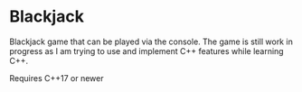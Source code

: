 # Blackjack
Blackjack game that can be played via the console. The game is still work in progress as I am trying to use and implement C++ features while learning C++.

Requires C++17 or newer
